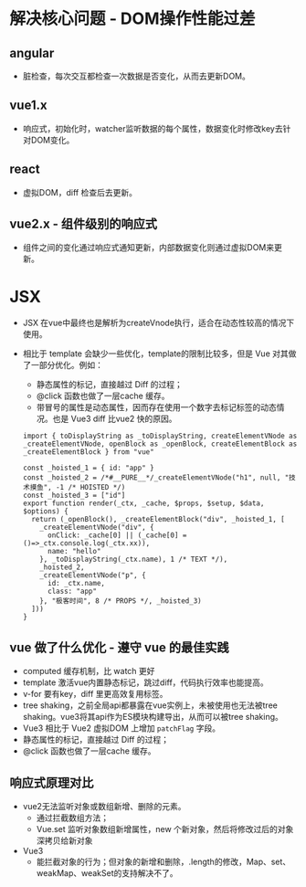 # 解决核心问题 - DOM操作性能过差

## angular
- 脏检查，每次交互都检查一次数据是否变化，从而去更新DOM。

## vue1.x
- 响应式，初始化时，watcher监听数据的每个属性，数据变化时修改key去针对DOM变化。

## react
- 虚拟DOM，diff 检查后去更新。

## vue2.x - 组件级别的响应式
- 组件之间的变化通过响应式通知更新，内部数据变化则通过虚拟DOM来更新。

# JSX
- JSX 在vue中最终也是解析为createVnode执行，适合在动态性较高的情况下使用。
- 相比于 template 会缺少一些优化，template的限制比较多，但是 Vue 对其做了一部分优化。例如：
  - 静态属性的标记，直接越过 Diff 的过程；
  - @click 函数也做了一层cache 缓存。
  - 带冒号的属性是动态属性，因而存在使用一个数字去标记标签的动态情况。也是 Vue3 diff 比vue2 快的原因。

  ```JS
  import { toDisplayString as _toDisplayString, createElementVNode as _createElementVNode, openBlock as _openBlock, createElementBlock as _createElementBlock } from "vue"

  const _hoisted_1 = { id: "app" }
  const _hoisted_2 = /*#__PURE__*/_createElementVNode("h1", null, "技术摸鱼", -1 /* HOISTED */)
  const _hoisted_3 = ["id"]
  export function render(_ctx, _cache, $props, $setup, $data, $options) {
    return (_openBlock(), _createElementBlock("div", _hoisted_1, [
      _createElementVNode("div", {
        onClick: _cache[0] || (_cache[0] = ()=>_ctx.console.log(_ctx.xx)),
        name: "hello"
      }, _toDisplayString(_ctx.name), 1 /* TEXT */),
      _hoisted_2,
      _createElementVNode("p", {
        id: _ctx.name,
        class: "app"
      }, "极客时间", 8 /* PROPS */, _hoisted_3)
    ]))
  }
  ```

## vue 做了什么优化 - 遵守 vue 的最佳实践
- computed 缓存机制，比 watch 更好
- template 激活vue内置静态标记，跳过diff，代码执行效率也能提高。
- v-for 要有key，diff 里更高效复用标签。
- tree shaking，之前全局api都暴露在vue实例上，未被使用也无法被tree shaking。vue3将其api作为ES模块构建导出，从而可以被tree shaking。
- Vue3 相比于 Vue2 虚拟DOM 上增加 `patchFlag` 字段。
- 静态属性的标记，直接越过 Diff 的过程；
- @click 函数也做了一层cache 缓存。


## 响应式原理对比
- vue2无法监听对象或数组新增、删除的元素。
  - 通过拦截数组方法；
  - Vue.set 监听对象数组新增属性，new 个新对象，然后将修改过后的对象深拷贝给新对象
- Vue3
  - 能拦截对象的行为；但对象的新增和删除，.length的修改，Map、set、weakMap、weakSet的支持解决不了。
  